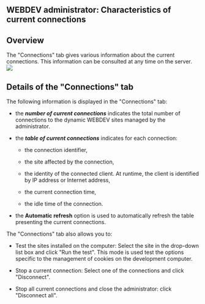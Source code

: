 


## WEBDEV administrator: Characteristics of current connections
			



<a name="NOTE1"></a>
<a name="NOTE1_1"></a>


## Overview
<a name="overview_ELTTEXTE000090"></a>
The "Connections" tab gives various information about the current connections. This information can be consulted at any time on the server.<br>![](https://doc.pcsoft.fr/en-US/images/image.awp?langid=3&name=WDADMIN_Onglets%20-%20HC%20N%B0001.gif)


<a name="NOTE2"></a>
<a name="NOTE2_1"></a>


## Details of the "Connections" tab
<a name="details_the_connections_tab_ELTTEXTE000114"></a>
The following information is displayed in the "Connections" tab:

- the ***number of current connections*** indicates the total number of connections to the dynamic WEBDEV sites managed by the administrator.

- the ***table of current connections*** indicates for each connection:

	- the connection identifier,

	- the site affected by the connection,

	- the identity of the connected client. At runtime, the client is identified by IP address or Internet address,

	- the current connection time,

	- the idle time of the connection.




- the **Automatic refresh** option is used to automatically refresh the table presenting the current connections.




The "Connections" tab also allows you to:

- Test the sites installed on the computer:
	Select the site in the drop-down list box and click "Run the test". This mode is used test the options specific to the management of cookies on the development computer.

- Stop a current connection:
	Select one of the connections and click "Disconnect".

- Stop all current connections and close the administrator: click "Disconnect all".





